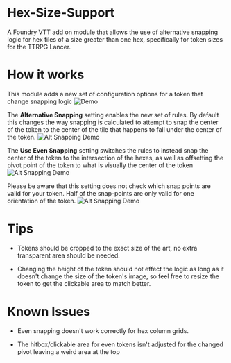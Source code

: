 # Hex-Size-Support
A Foundry VTT add on module that allows the use of alternative snapping logic for hex tiles of a size greater than one hex, specifically for token sizes for the TTRPG Lancer.

# How it works
This module adds a new set of configuration options for a token that change snapping logic
![Demo](https://i.imgur.com/vj3LBkQ.gif)

The **Alternative Snapping** setting enables the new set of rules. By default this changes the way snapping is calculated to attempt to snap the center of the token to the center of the tile that happens to fall under the center of the token.
![Alt Snapping Demo](https://i.imgur.com/1Si5jWj.gif)

The **Use Even Snapping** setting switches the rules to instead snap the center of the token to the intersection of the hexes, as well as offsetting the pivot point of the token to what is visually the center of the token
![Alt Snapping Demo](https://i.imgur.com/iL4S1be.gif)

Please be aware that this setting does not check which snap points are valid for your token. Half of the snap-points are only valid for one orientation of the token.
![Alt Snapping Demo](https://i.imgur.com/abYXb9h.gif)

# Tips

* Tokens should be cropped to the exact size of the art, no extra transparent area should be needed.

* Changing the height of the token should not effect the logic as long as it doesn't change the size of the token's image, so feel free to resize the token to get the clickable area to match better.


# Known Issues

* Even snapping doesn't work correctly for hex column grids. 

* The hitbox/clickable area for even tokens isn't adjusted for the changed pivot leaving a weird area at the top